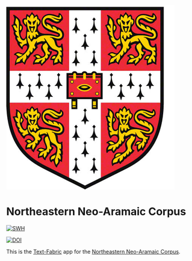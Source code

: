 ![logo](code/static/logo.png)

# Northeastern Neo-Aramaic Corpus

[![SWH](https://archive.softwareheritage.org/badge/origin/https://github.com/annotation/app-nena/)](https://archive.softwareheritage.org/browse/origin/https://github.com/annotation/app-nena/)

[![DOI](https://zenodo.org/badge/DOI/10.5281/zenodo.3909532.svg)](https://doi.org/10.5281/zenodo.3909532)

This is the
[Text-Fabric](https://github.com/annotation/text-fabric)
app for the
[Northeastern Neo-Aramaic Corpus](https://github.com/CambridgeSemiticsLab/nena_corpus).

